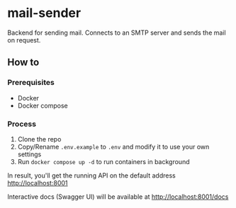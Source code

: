 # mail-sender

Backend for sending mail. Connects to an SMTP server and sends the mail on request.

## How to

### Prerequisites

- Docker
- Docker compose

### Process

1. Clone the repo
2. Copy/Rename `.env.example` to `.env` and modify it to use your own settings
3. Run `docker compose up -d` to run containers in background

In result, you'll get the running API on the default address <http://localhost:8001>

Interactive docs (Swagger UI) will be available at <http://localhost:8001/docs>
